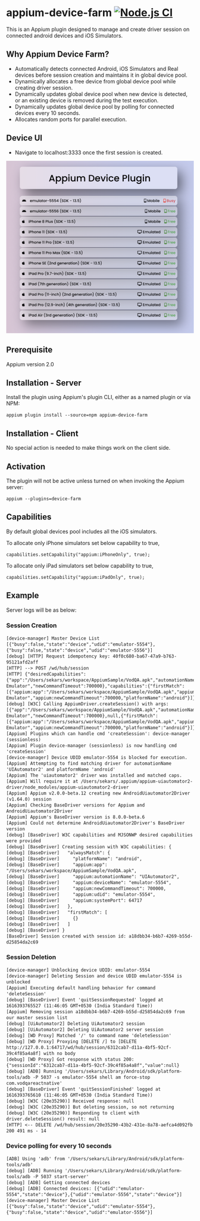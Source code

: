 # appium-device-farm [![Node.js CI](https://github.com/AppiumTestDistribution/appium-device-farm/actions/workflows/node.js.yml/badge.svg)](https://github.com/AppiumTestDistribution/appium-device-farm/actions/workflows/node.js.yml)

This is an Appium plugin designed to manage and create driver session on connected android devices and iOS Simulators.

## Why Appium Device Farm?

- Automatically detects connected Android, iOS Simulators and Real devices before session creation and maintains it in global device pool.
- Dynamically allocates a free device from global device pool while creating driver session.
- Dynamically updates global device pool when new device is detected, or an existing device is removed during the test execution.
- Dynamically updates global device pool by polling for connected devices every 10 seconds.
- Allocates random ports for parallel execution.

## Device UI

- Navigate to localhost:3333 once the first session is created.

<img src="./images/dashboard.png">

## Prerequisite

Appium version 2.0

## Installation - Server

Install the plugin using Appium's plugin CLI, either as a named plugin or via NPM:

```
appium plugin install --source=npm appium-device-farm
```

## Installation - Client

No special action is needed to make things work on the client side.

## Activation

The plugin will not be active unless turned on when invoking the Appium server:

```
appium --plugins=device-farm
```

## Capabilities

By default global devices pool includes all the iOS simulators.

To allocate only iPhone simulators set below capability to true,

```
capabilities.setCapability("appium:iPhoneOnly", true);
```

To allocate only iPad simulators set below capability to true,

```
capabilities.setCapability("appium:iPadOnly", true);
```

## Example

Server logs will be as below:

### Session Creation

```
[device-manager] Master Device List [{"busy":false,"state":"device","udid":"emulator-5554"},{"busy":false,"state":"device","udid":"emulator-5556"}]
[debug] [HTTP] Request idempotency key: 40f0c680-ba67-47a9-b763-95121afd2aff
[HTTP] --> POST /wd/hub/session
[HTTP] {"desiredCapabilities":{"app":"/Users/sekars/workspace/AppiumSample/VodQA.apk","automationName":"UIAutomator2","platformName":"Android","deviceName":"Android Emulator","newCommandTimeout":700000},"capabilities":{"firstMatch":[{"appium:app":"/Users/sekars/workspace/AppiumSample/VodQA.apk","appium:automationName":"UIAutomator2","appium:deviceName":"Android Emulator","appium:newCommandTimeout":700000,"platformName":"android"}]}}
[debug] [W3C] Calling AppiumDriver.createSession() with args: [{"app":"/Users/sekars/workspace/AppiumSample/VodQA.apk","automationName":"UIAutomator2","platformName":"Android","deviceName":"Android Emulator","newCommandTimeout":700000},null,{"firstMatch":[{"appium:app":"/Users/sekars/workspace/AppiumSample/VodQA.apk","appium:automationName":"UIAutomator2","appium:deviceName":"Android Emulator","appium:newCommandTimeout":700000,"platformName":"android"}]}]
[Appium] Plugins which can handle cmd 'createSession': device-manager (sessionless)
[Appium] Plugin device-manager (sessionless) is now handling cmd 'createSession'
[device-manager] Device UDID emulator-5554 is blocked for execution.
[Appium] Attempting to find matching driver for automationName 'UIAutomator2' and platformName 'android'
[Appium] The 'uiautomator2' driver was installed and matched caps.
[Appium] Will require it at /Users/sekars/.appium/appium-uiautomator2-driver/node_modules/appium-uiautomator2-driver
[Appium] Appium v2.0.0-beta.12 creating new AndroidUiautomator2Driver (v1.64.0) session
[Appium] Checking BaseDriver versions for Appium and AndroidUiautomator2Driver
[Appium] Appium's BaseDriver version is 8.0.0-beta.6
[Appium] Could not determine AndroidUiautomator2Driver's BaseDriver version
[debug] [BaseDriver] W3C capabilities and MJSONWP desired capabilities were provided
[debug] [BaseDriver] Creating session with W3C capabilities: {
[debug] [BaseDriver]   "alwaysMatch": {
[debug] [BaseDriver]     "platformName": "android",
[debug] [BaseDriver]     "appium:app": "/Users/sekars/workspace/AppiumSample/VodQA.apk",
[debug] [BaseDriver]     "appium:automationName": "UIAutomator2",
[debug] [BaseDriver]     "appium:deviceName": "emulator-5554",
[debug] [BaseDriver]     "appium:newCommandTimeout": 700000,
[debug] [BaseDriver]     "appium:udid": "emulator-5554",
[debug] [BaseDriver]     "appium:systemPort": 64717
[debug] [BaseDriver]   },
[debug] [BaseDriver]   "firstMatch": [
[debug] [BaseDriver]     {}
[debug] [BaseDriver]   ]
[debug] [BaseDriver] }
[BaseDriver] Session created with session id: a18dbb34-b6b7-4269-b55d-d25854da2c69
```

### Session Deletion

```
[device-manager] Unblocking device UDID: emulator-5554
[device-manager] Deleting Session and device UDID emulator-5554 is unblocked
[Appium] Executing default handling behavior for command 'deleteSession'
[debug] [BaseDriver] Event 'quitSessionRequested' logged at 1616393765527 (11:46:05 GMT+0530 (India Standard Time))
[Appium] Removing session a18dbb34-b6b7-4269-b55d-d25854da2c69 from our master session list
[debug] [UiAutomator2] Deleting UiAutomator2 session
[debug] [UiAutomator2] Deleting UiAutomator2 server session
[debug] [WD Proxy] Matched '/' to command name 'deleteSession'
[debug] [WD Proxy] Proxying [DELETE /] to [DELETE http://127.0.0.1:64717/wd/hub/session/6312cab7-d11a-4bf5-92cf-39c4f85a4a8f] with no body
[debug] [WD Proxy] Got response with status 200: {"sessionId":"6312cab7-d11a-4bf5-92cf-39c4f85a4a8f","value":null}
[debug] [ADB] Running '/Users/sekars/Library/Android/sdk/platform-tools/adb -P 5037 -s emulator-5554 shell am force-stop com.vodqareactnative'
[debug] [BaseDriver] Event 'quitSessionFinished' logged at 1616393765610 (11:46:05 GMT+0530 (India Standard Time))
[debug] [W3C (20e35290)] Received response: null
[debug] [W3C (20e35290)] But deleting session, so not returning
[debug] [W3C (20e35290)] Responding to client with driver.deleteSession() result: null
[HTTP] <-- DELETE /wd/hub/session/20e35290-43b2-431e-8a78-aefca4d092fb 200 491 ms - 14
```

### Device polling for every 10 seconds

```
[ADB] Using 'adb' from '/Users/sekars/Library/Android/sdk/platform-tools/adb'
[debug] [ADB] Running '/Users/sekars/Library/Android/sdk/platform-tools/adb -P 5037 start-server'
[debug] [ADB] Getting connected devices
[debug] [ADB] Connected devices: [{"udid":"emulator-5554","state":"device"},{"udid":"emulator-5556","state":"device"}]
[device-manager] Master Device List [{"busy":false,"state":"device","udid":"emulator-5554"},{"busy":false,"state":"device","udid":"emulator-5556"}]
```
